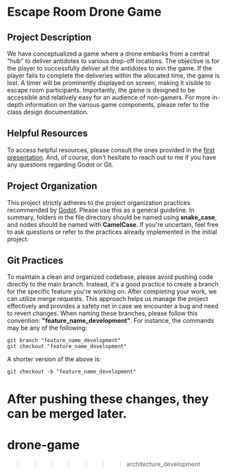 # Escape Room Drone Game

## Project Description
We have conceptualized a game where a drone embarks from a central "hub" to deliver antidotes to various drop-off locations. The objective is for the player to successfully deliver all the antidotes to win the game. If the player fails to complete the deliveries within the allocated time, the game is lost. A timer will be prominently displayed on screen, making it visible to escape room participants. Importantly, the game is designed to be accessible and relatively easy for an audience of non-gamers. For more in-depth information on the various game components, please refer to the class design documentation.

## Helpful Resources

To access helpful resources, please consult the ones provided in the [first presentation](https://docs.google.com/presentation/d/1iNwSOviEY7vzXYOMryn5XiAgr7SCvRn0WzN7dZRzUv8/edit?usp=sharing). And, of course, don't hesitate to reach out to me if you have any questions regarding Godot or Git.

## Project Organization

This project strictly adheres to the project organization practices recommended by [Godot](https://docs.godotengine.org/en/stable/tutorials/best_practices/project_organization.html). Please use this as a general guideline. In summary, folders in the file directory should be named using **snake_case**, and nodes should be named with **CamelCase**. If you're uncertain, feel free to ask questions or refer to the practices already implemented in the initial project.

## Git Practices

To maintain a clean and organized codebase, please avoid pushing code directly to the main branch. Instead, it's a good practice to create a branch for the specific feature you're working on. After completing your work, we can utilize merge requests. This approach helps us manage the project effectively and provides a safety net in case we encounter a bug and need to revert changes. When naming these branches, please follow this convention: **"feature_name_development"**. For instance, the commands may be any of the following:
```shell
git branch "feature_name_development"
git checkout "feature_name_development"
```
A shorter version of the above is:
```shell
git checkout -b "feature_name_development"
```
After pushing these changes, they can be merged later.
=======
# drone-game
>>>>>>> architecture_development
